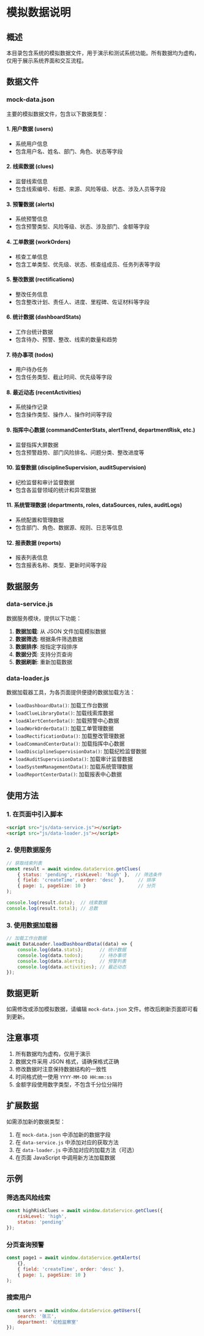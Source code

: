 # 模拟数据说明

## 概述

本目录包含系统的模拟数据文件，用于演示和测试系统功能。所有数据均为虚构，仅用于展示系统界面和交互流程。

## 数据文件

### mock-data.json

主要的模拟数据文件，包含以下数据类型：

#### 1. 用户数据 (users)
- 系统用户信息
- 包含用户名、姓名、部门、角色、状态等字段

#### 2. 线索数据 (clues)
- 监督线索信息
- 包含线索编号、标题、来源、风险等级、状态、涉及人员等字段

#### 3. 预警数据 (alerts)
- 系统预警信息
- 包含预警类型、风险等级、状态、涉及部门、金额等字段

#### 4. 工单数据 (workOrders)
- 核查工单信息
- 包含工单类型、优先级、状态、核查组成员、任务列表等字段

#### 5. 整改数据 (rectifications)
- 整改任务信息
- 包含整改计划、责任人、进度、里程碑、佐证材料等字段

#### 6. 统计数据 (dashboardStats)
- 工作台统计数据
- 包含待办、预警、整改、线索的数量和趋势

#### 7. 待办事项 (todos)
- 用户待办任务
- 包含任务类型、截止时间、优先级等字段

#### 8. 最近动态 (recentActivities)
- 系统操作记录
- 包含操作类型、操作人、操作时间等字段

#### 9. 指挥中心数据 (commandCenterStats, alertTrend, departmentRisk, etc.)
- 监督指挥大屏数据
- 包含预警趋势、部门风险排名、问题分类、整改进度等

#### 10. 监督数据 (disciplineSupervision, auditSupervision)
- 纪检监督和审计监督数据
- 包含各监督领域的统计和异常数据

#### 11. 系统管理数据 (departments, roles, dataSources, rules, auditLogs)
- 系统配置和管理数据
- 包含部门、角色、数据源、规则、日志等信息

#### 12. 报表数据 (reports)
- 报表列表信息
- 包含报表名称、类型、更新时间等字段

## 数据服务

### data-service.js

数据服务模块，提供以下功能：

1. **数据加载**: 从 JSON 文件加载模拟数据
2. **数据筛选**: 根据条件筛选数据
3. **数据排序**: 按指定字段排序
4. **数据分页**: 支持分页查询
5. **数据刷新**: 重新加载数据

### data-loader.js

数据加载器工具，为各页面提供便捷的数据加载方法：

- `loadDashboardData()`: 加载工作台数据
- `loadClueLibraryData()`: 加载线索库数据
- `loadAlertCenterData()`: 加载预警中心数据
- `loadWorkOrderData()`: 加载工单管理数据
- `loadRectificationData()`: 加载整改管理数据
- `loadCommandCenterData()`: 加载指挥中心数据
- `loadDisciplineSupervisionData()`: 加载纪检监督数据
- `loadAuditSupervisionData()`: 加载审计监督数据
- `loadSystemManagementData()`: 加载系统管理数据
- `loadReportCenterData()`: 加载报表中心数据

## 使用方法

### 1. 在页面中引入脚本

```html
<script src="js/data-service.js"></script>
<script src="js/data-loader.js"></script>
```

### 2. 使用数据服务

```javascript
// 获取线索列表
const result = await window.dataService.getClues(
    { status: 'pending', riskLevel: 'high' },  // 筛选条件
    { field: 'createTime', order: 'desc' },     // 排序
    { page: 1, pageSize: 10 }                   // 分页
);

console.log(result.data);  // 线索数据
console.log(result.total); // 总数
```

### 3. 使用数据加载器

```javascript
// 加载工作台数据
await DataLoader.loadDashboardData((data) => {
    console.log(data.stats);      // 统计数据
    console.log(data.todos);      // 待办事项
    console.log(data.alerts);     // 预警列表
    console.log(data.activities); // 最近动态
});
```

## 数据更新

如需修改或添加模拟数据，请编辑 `mock-data.json` 文件。修改后刷新页面即可看到更新。

## 注意事项

1. 所有数据均为虚构，仅用于演示
2. 数据文件采用 JSON 格式，请确保格式正确
3. 修改数据时注意保持数据结构的一致性
4. 时间格式统一使用 `YYYY-MM-DD HH:mm:ss`
5. 金额字段使用数字类型，不包含千分位分隔符

## 扩展数据

如需添加新的数据类型：

1. 在 `mock-data.json` 中添加新的数据字段
2. 在 `data-service.js` 中添加对应的获取方法
3. 在 `data-loader.js` 中添加对应的加载方法（可选）
4. 在页面 JavaScript 中调用新方法加载数据

## 示例

### 筛选高风险线索

```javascript
const highRiskClues = await window.dataService.getClues({
    riskLevel: 'high',
    status: 'pending'
});
```

### 分页查询预警

```javascript
const page1 = await window.dataService.getAlerts(
    {},
    { field: 'createTime', order: 'desc' },
    { page: 1, pageSize: 10 }
);
```

### 搜索用户

```javascript
const users = await window.dataService.getUsers({
    search: '张三',
    department: '纪检监察室'
});
```
